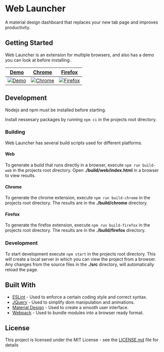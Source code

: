 # Web Launcher

A material design dashboard that replaces your new tab page and improves productivity.

## Getting Started

Web Launcher is an extension for multiple browsers, and also has a demo you can look at before installing.

| [Demo](https://jwr12135.github.io/web-launcher/) | [Chrome]() | [Firefox]() |
| :------------: | :------------: | :------------: |
| [![Demo](https://raw.githubusercontent.com/jwr12135/web-launcher/master/assets/icons/128.png "Demo")](https://jwr12135.github.io/web-launcher/ "Demo") | [![Chrome](https://raw.githubusercontent.com/jwr12135/web-launcher/master/assets/chrome.png "Chrome")](http:// "Chrome") | [![Firefox](https://raw.githubusercontent.com/jwr12135/web-launcher/master/assets/firefox.png "Firefox")](http:// "Firefox") |

## Development

Nodejs and npm must be installed before starting.

Install nessesary packages by running `npm ci` in the projects root directory.

### Building

Web Launcher has several build scripts used for different platforms.

#### Web

To generate a build that runs directly in a browser, execute `npm run build-web` in the projects root directory.
Open **./build/web/index.html** in a browser to view results.

#### Chrome

To generate the chrome extension, execute `npm run build-chrome` in the projects root directory.
The results are in the **./build/chrome** directory.

#### Firefox

To generate the firefox extension, execute `npm run build-firefox` in the projects root directory.
The results are in the **./build/firefox** directory.

### Development

To start development execute `npm start` in the projects root directory. This will create a local server in which you can view the project from a browser. Any changes from the source files in the **./src** directory, will automatically reload the page.

## Built With

* [ESLint](https://eslint.org/) - Used to enforce a certain coding style and correct syntax.
* [JQuery](https://jquery.com/) - Used to simplify dom manipulation and animations.
* [Material Design](https://material.io/) - Used to create a smooth user interface.
* [Webpack](https://webpack.js.org/) - Used to bundle modules into a browser ready format.

## License

This project is licensed under the MIT License - see the [LICENSE.md](LICENSE.md) file for details
